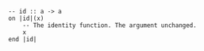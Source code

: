 ```applescript
-- id :: a -> a
on |id|(x)
    -- The identity function. The argument unchanged.
    x
end |id|
```
